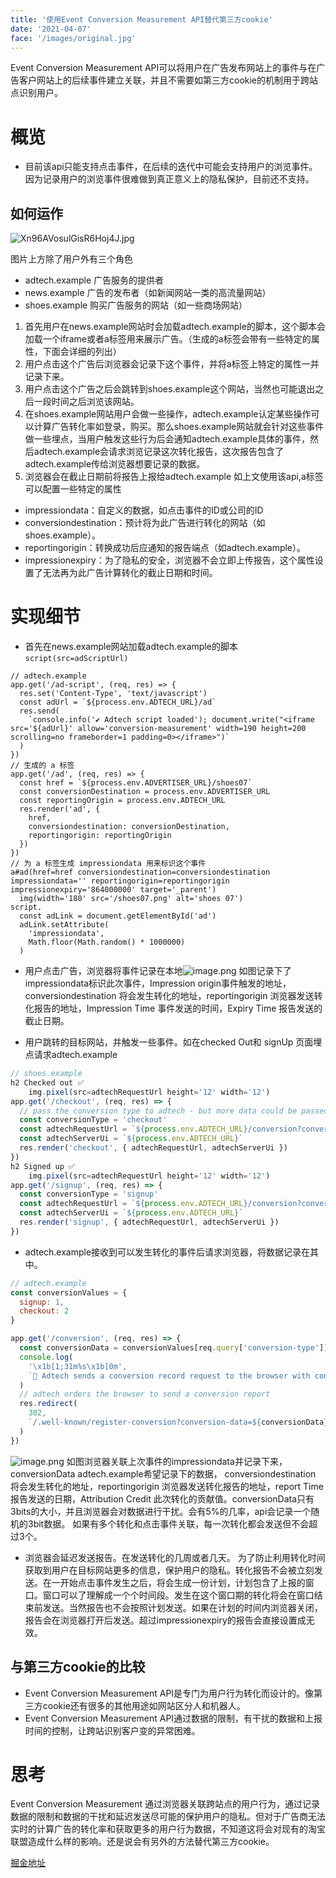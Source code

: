 ```yaml
---
title: '使用Event Conversion Measurement API替代第三方cookie'
date: '2021-04-07'
face: '/images/original.jpg'
---
```

Event Conversion Measurement API可以将用户在广告发布网站上的事件与在广告客户网站上的后续事件建立关联，并且不需要如第三方cookie的机制用于跨站点识别用户。

# 概览
- 目前该api只能支持点击事件，在后续的迭代中可能会支持用户的浏览事件。因为记录用户的浏览事件很难做到真正意义上的隐私保护，目前还不支持。

## 如何运作

![Xn96AVosulGisR6Hoj4J.jpg](https://p9-juejin.byteimg.com/tos-cn-i-k3u1fbpfcp/be3c8607db5a44b4ad5c7c6e5d998e06~tplv-k3u1fbpfcp-watermark.image)

  图片上方除了用户外有三个角色
  - adtech.example 广告服务的提供者
  - news.example 广告的发布者（如新闻网站一类的高流量网站）
  - shoes.example 购买广告服务的网站（如一些商场网站）
  1. 首先用户在news.example网站时会加载adtech.example的脚本，这个脚本会加载一个iframe或者a标签用来展示广告。（生成的a标签会带有一些特定的属性，下面会详细的列出）
  2. 用户点击这个广告后浏览器会记录下这个事件，并将a标签上特定的属性一并记录下来。
  3. 用户点击这个广告之后会跳转到shoes.example这个网站，当然也可能退出之后一段时间之后浏览该网站。
  4. 在shoes.example网站用户会做一些操作，adtech.example认定某些操作可以计算广告转化率如登录，购买。那么shoes.example网站就会针对这些事件做一些埋点，当用户触发这些行为后会通知adtech.example具体的事件，然后adtech.example会请求浏览记录这次转化报告，这次报告包含了adtech.example传给浏览器想要记录的数据。
  5. 浏览器会在截止日期前将报告上报给adtech.example
  如上文使用该api,a标签可以配置一些特定的属性
  - impressiondata：自定义的数据，如点击事件的ID或公司的ID
  - conversiondestination：预计将为此广告进行转化的网站（如shoes.example）。
  - reportingorigin：转换成功后应通知的报告端点（如adtech.example）。
  - impressionexpiry：为了隐私的安全，浏览器不会立即上传报告，这个属性设置了无法再为此广告计算转化的截止日期和时间。

# 实现细节

- 首先在news.example网站加载adtech.example的脚本
`script(src=adScriptUrl)`
```
// adtech.example
app.get('/ad-script', (req, res) => {
  res.set('Content-Type', 'text/javascript')
  const adUrl = `${process.env.ADTECH_URL}/ad`
  res.send(
    `console.info('✔️ Adtech script loaded'); document.write("<iframe src='${adUrl}' allow='conversion-measurement' width=190 height=200 scrolling=no frameborder=1 padding=0></iframe>")`
  )
})
// 生成的 a 标签
app.get('/ad', (req, res) => {
  const href = `${process.env.ADVERTISER_URL}/shoes07`
  const conversionDestination = process.env.ADVERTISER_URL
  const reportingOrigin = process.env.ADTECH_URL
  res.render('ad', {
    href,
    conversiondestination: conversionDestination,
    reportingorigin: reportingOrigin
  })
})
// 为 a 标签生成 impressiondata 用来标识这个事件
a#ad(href=href conversiondestination=conversiondestination impressiondata='' reportingorigin=reportingorigin impressionexpiry='864000000' target='_parent')
  img(width='180' src='/shoes07.png' alt='shoes 07')
script.
  const adLink = document.getElementById('ad')
  adLink.setAttribute(
    'impressiondata',
    Math.floor(Math.random() * 1000000)
  )
```

- 用户点击广告，浏览器将事件记录在本地![image.png](https://p6-juejin.byteimg.com/tos-cn-i-k3u1fbpfcp/623c5259cc4746acb63b55f704e6e410~tplv-k3u1fbpfcp-watermark.image)
如图记录下了impressiondata标识此次事件，Impression origin事件触发的地址，
conversiondestination 将会发生转化的地址，reportingorigin 浏览器发送转化报告的地址，Impression Time 事件发送的时间，Expiry Time 报告发送的截止日期。

- 用户跳转的目标网站，并触发一些事件。如在checked Out和 signUp 页面埋点请求adtech.example

```js
// shoes.example
h2 Checked out ✅
    img.pixel(src=adtechRequestUrl height='12' width='12')  
app.get('/checkout', (req, res) => {
  // pass the conversion type to adtech - but more data could be passed e.g. the model purchased
  const conversionType = 'checkout'
  const adtechRequestUrl = `${process.env.ADTECH_URL}/conversion?conversion-type=${conversionType}`
  const adtechServerUi = `${process.env.ADTECH_URL}`
  res.render('checkout', { adtechRequestUrl, adtechServerUi })
})
h2 Signed up ✅
    img.pixel(src=adtechRequestUrl height='12' width='12')
app.get('/signup', (req, res) => {
  const conversionType = 'signup'
  const adtechRequestUrl = `${process.env.ADTECH_URL}/conversion?conversion-type=${conversionType}`
  const adtechServerUi = `${process.env.ADTECH_URL}`
  res.render('signup', { adtechRequestUrl, adtechServerUi })
})
```
- adtech.example接收到可以发生转化的事件后请求浏览器，将数据记录在其中。

```js
// adtech.example
const conversionValues = {
  signup: 1,
  checkout: 2
}

app.get('/conversion', (req, res) => {
  const conversionData = conversionValues[req.query['conversion-type']]
  console.log(
    '\x1b[1;31m%s\x1b[0m',
    `🚀 Adtech sends a conversion record request to the browser with conversion data = ${conversionData}`
  )
  // adtech orders the browser to send a conversion report
  res.redirect(
    302,
    `/.well-known/register-conversion?conversion-data=${conversionData}`
  )
})

```

![image.png](https://p6-juejin.byteimg.com/tos-cn-i-k3u1fbpfcp/4eee3f2d5d694f918dde5d44800243ba~tplv-k3u1fbpfcp-watermark.image)
如图浏览器关联上次事件的impressiondata并记录下来，conversionData adtech.example希望记录下的数据，
conversiondestination 将会发生转化的地址，reportingorigin 浏览器发送转化报告的地址，report Time 报告发送的日期，Attribution Credit 此次转化的贡献值。conversionData只有3bits的大小，并且浏览器会对数据进行干扰。会有5%的几率，api会记录一个随机的3bit数据。
如果有多个转化和点击事件关联，每一次转化都会发送但不会超过3个。
- 浏览器会延迟发送报告。在发送转化的几周或者几天。
为了防止利用转化时间获取到用户在目标网站更多的信息，保护用户的隐私。转化报告不会被立刻发送。在一开始点击事件发生之后，将会生成一份计划，计划包含了上报的窗口。窗口可以了理解成一个个时间段。发生在这个窗口期的转化将会在窗口结束前发送。当然报告也不会按照计划发送。如果在计划的时间内浏览器关闭，报告会在浏览器打开后发送。超过impressionexpiry的报告会直接设置成无效。
## 与第三方cookie的比较
- Event Conversion Measurement API是专门为用户行为转化而设计的。像第三方cookie还有很多的其他用途如网站区分人和机器人。
- Event Conversion Measurement API通过数据的限制，有干扰的数据和上报时间的控制，让跨站识别客户变的异常困难。
# 思考

Event Conversion Measurement 通过浏览器关联跨站点的用户行为，通过记录数据的限制和数据的干扰和延迟发送尽可能的保护用户的隐私。但对于广告商无法实时的计算广告的转化率和获取更多的用户行为数据，不知道这将会对现有的淘宝联盟造成什么样的影响。还是说会有另外的方法替代第三方cookie。

[掘金地址](https://juejin.cn/post/6948344934374047780)